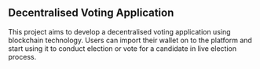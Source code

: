 ## Decentralised Voting Application

This project aims to develop a decentralised voting application using blockchain technology. Users can import their wallet on to the platform and start using it to conduct election or vote for a candidate in live election process.